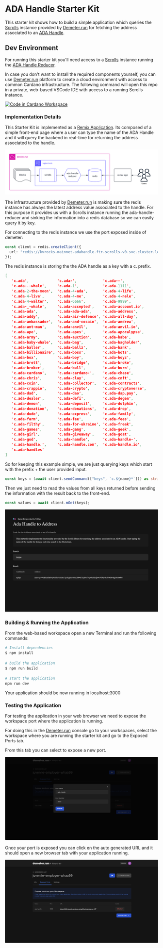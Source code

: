 # ADA Handle Starter Kit

This starter kit shows how to build a simple application which queries the [Scrolls](https://github.com/txpipe/scrolls) instance provided by [Demeter.run](https://demeter.run) for fetching the address associated to an [ADA Handle](https://adahandle.com/).

## Dev Environment

For running this starter kit you'll need access to a [Scrolls](https://github.com/txpipe/scrolls) instance running the [ADA Handle Reducer](https://github.com/txpipe/scrolls/blob/main/src/reducers/address_by_ada_handle.rs).

In case you don't want to install the required components yourself, you can use [Demeter.run](https://demeter.run) platform to create a cloud environment with access to common Cardano infrastructure. The following command will open this repo in a private, web-based VSCode IDE with access to a running Scrolls instance.

[![Code in Cardano Workspace](https://demeter.run/code/badge.svg)](https://demeter.run/code?repository=https://github.com/txpipe/ada-handle-scrolls-starter-kit&template=typescript)

### Implementation Details

This Starter Kit is implemented as a [Remix Application](https://remix.run/). Its composed of a simple front-end page where a user can type the name of the ADA Handle and it will query the backend in real-time for returning the address associated to the handle. 

<img src="/public/diagram.png" alt="diagram">

The infrastructure provided by [Demeter.run](https://demeter.run) is making sure the redis instance has always the latest address value associated to the handle. For this purpose it provides us with a Scrolls instance running the ada-handle-reducer and sinking the information into a redis database so we can easily query it by key. 

For connecting to the redis instance we use the port exposed inside of demeter:
```typescript
const client = redis.createClient({
  url: "redis://kvrocks-mainnet-adahandle.ftr-scrolls-v0.svc.cluster.local:6666",
});
```

The redis instance is storing the the ADA handle as a key with a c. prefix. 

```json
[
   'c.ada',             'c.ada-',            'c.ada--',
   'c.ada-.-whale',     'c.ada-1',           'c.ada-1111',
   'c.ada-2-the-moon',  'c.ada-4-ada',       'c.ada-4-life',
   'c.ada-4-live',      'c.ada-4-me',        'c.ada-4-nele',
   'c.ada-4-walter',    'c.ada-6666',        'c.ada-9999',
   'c.ada-_-whale',     'c.ada-accepted',    'c.ada-account.io',
   'c.ada-ada',         'c.ada-ada-ada',     'c.ada-address',
   'c.ada-addy',        'c.ada-air-defence', 'c.ada-all-day',
   'c.ada-ambassador',  'c.ada-and-cocain',  'c.ada-andrew',
   'c.ada-ant-man',     'c.ada-anvil',       'c.ada-anvil.io',
   'c.ada-ape',         'c.ada-apes',        'c.ada-apocalypse',
   'c.ada-army',        'c.ada-auction',     'c.ada-babe',
   'c.ada-baby-whale',  'c.ada-bag',         'c.ada-bagholder',
   'c.ada-baller',      'c.ada-ballz',       'c.ada-bank',
   'c.ada-billionaire', 'c.ada-boss',        'c.ada-bots',
   'c.ada-box',         'c.ada-boy',         'c.ada-boyz',
   'c.ada-brett',       'c.ada-bridge',      'c.ada-broke',
   'c.ada-broker',      'c.ada-bull',        'c.ada-burn',
   'c.ada-cardano',     'c.ada-cardano-',    'c.ada-chase',
   'c.ada-chris',       'c.ada-clay',        'c.ada-cnft',
   'c.ada-coin',        'c.ada-collector',   'c.ada-contracts',
   'c.ada-crappie',     'c.ada-crypto',      'c.ada-cryptoverse',
   'c.ada-dad',         'c.ada-dao',         'c.ada-dap.pay',
   'c.ada-dealer',      'c.ada-defi',        'c.ada-degen',
   'c.ada-demon',       'c.ada-deposit',     'c.ada-dolphin',
   'c.ada-donation',    'c.ada-donations',   'c.ada-drop',
   'c.ada-dude',        'c.ada-express',     'c.ada-family',
   'c.ada-farm',        'c.ada-fee',         'c.ada-fees',
   'c.ada-filthy',      'c.ada-for-ukraine', 'c.ada-freak',
   'c.ada-games',       'c.ada-gang',        'c.ada-geek',
   'c.ada-girl',        'c.ada-giveaway',    'c.ada-goat',
   'c.ada-god',         'c.ada-handle',      'c.ada-handle-',
   'c.ada-handle.',     'c.ada-handle.com',  'c.ada-handle.io',
   'c.ada-handles'
]
```

So for keeping this example simple, we are just querying keys which start with the prefix + the user provided input.

```typescript
const keys = (await client.sendCommand(["keys", `c.${name}*`])) as string[];
```

Then we just need to read the values from all keys returned before sending the information with the result back to the front-end. 

```typescript
const values = await client.mGet(keys);
```

<img src="public/example-result.png" alt="example-result">

### Building & Running the Application

From the web-based workspace open a new Terminal and run the following commands:

```bash
# Install dependencies
$ npm install

# build the application
$ npm run build

# start the application
npm run dev
```

Your application should be now running in localhost:3000

### Testing the Application

For testing the application in your web browser we need to expose the workspace port where the application is running. 

For doing this in the [Demeter.run](https://demeter.run) console go to your workspaces, select the workspace where you are running the starter kit and go to the Exposed Ports tab. 

From this tab you can select to expose a new port. 

<img src="/public/expose-port-new.png" alt="expose-port-new">

Once your port is exposed you can click en the auto generated URL and it should open a new browser tab with your application running.

<img src="/public/expose-port-list.png" alt="expose-port-list">
